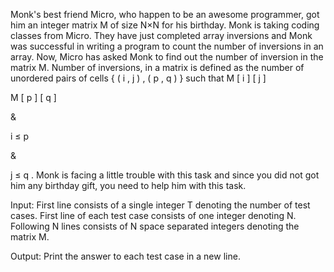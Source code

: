 Monk's best friend Micro, who happen to be an awesome programmer, got him an integer matrix M of size 
N×N
for his birthday. Monk is taking coding classes from Micro. They have just completed array inversions and Monk was successful in writing a program to count the number of inversions in an array. Now, Micro has asked Monk to find out the number of inversion in the matrix M. Number of inversions, in a matrix is defined as the number of unordered pairs of cells 
{
(
i
,
j
)
,
(
p
,
q
)
}
 such that 
M
[
i
]
[
j
]
>
M
[
p
]
[
q
]
 
&
 
i
≤
p
 
&
 
j
≤
q
.
Monk is facing a little trouble with this task and since you did not got him any birthday gift, you need to help him with this task.

Input:
First line consists of a single integer T denoting the number of test cases.
First line of each test case consists of one integer denoting N. Following N lines consists of N space separated integers denoting the matrix M.

Output:
Print the answer to each test case in a new line.
